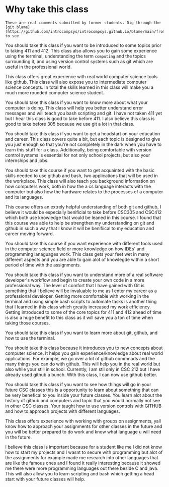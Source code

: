 # Why take this class

```{note}
These are real comments submitted by former students. Dig through the [git blame](https://github.com/introcompsys/introcompsys.github.io/blame/main/fromstudents.md) to see
```

You should take this class if you want to be introduced to some topics prior to taking 411 and 412. This class also allows you to gain some experience using the terminal, understanding the term `computing` and the topics surrounding it, and using version control systems such as git which are useful in the professional world. 

This class offers great experience with real world computer science tools like github. This class will also expose you to 
intermediate computer science concepts. In total the skills learned in this class will make you a much more rounded computer science student. 


You should take this class if you want to know more about what your computer is doing. This class will help you better understand error messages and will teach you bash
scripting and git. I have not taken 411 yet but I hear this class is good to take before 411. I also believe this class is good to take before 305 because we use git a lot in that
class.

You should take this class if you want to get a headstart on your education and
career. This class covers quite a bit, but each topic is designed to give you
just enough so that you're not completely in the dark when you have to learn
this stuff for a class. Additionally, being comfortable with version control
systems is essential for not only school projects, but also your internships
and jobs.


You should take this course if you want to get acquainted with the basic skills needed to use github and bash, two applications that will be used in the workplace.
This class will also teach you background information on how computers work, both in how the a cs language interacts with the computer but also how the hardware relates to the processes of a computer and its languages.


This course offers an extrely helpful understanding of both git and github, I believe it would be especially benificial to take before CSC305 and
CSC412 which both use knowledge that would be leaned in this course. I found that this course was able to help be strengthen my understanding on git and
github in such a way that I know it will be benifiical to my education and career moving forward. 


You should take this course if you want experience with different tools used in the computer science field or more knowledge on how IDEs' and programming lanaguages
work. This class gets your feet wet in many different aspects and you are able to gain alot of knowlegde within a short period of time with the assignments. 


You should take this class if you want to understand more of a real software developer's workflow 
and begin to create your own code in a more professional way. The level of comfort that I have 
gained with Git is something that I believe will be invaluable to me as I enter my career as a 
professional developer. Getting more comfortable with working in the terminal and using simple 
bash scripts to automate tasks is another thing that I learned in this class which greatly increased 
my work efficiency. Getting introduced to some of the core topics for 411 and 412 ahead of time 
is also a huge benefit to this class as it will save you a ton of time when taking those courses.


You should take this class if you want to learn more about git, github, and how to use the terminal.


You should take this class because it introduces you to new concepts about computer science. It helps 
you gain experience/knowledge about real world applications. For example, we go over a lot of github 
commnads and the many things you can do with github. This will help you in the real world but also while 
your still in school. Currently, I am stil only in CSC 212 but I have already used github a bunch. With 
this class, I can now use github better. 

You should take this class if you want to see how things will go in your future CSC classes this is a opportunity to learn about something that can be very benefical to you inside your future classes. You learn alot about the history of github and computers and topic that you would normally not see in other CSC classes. Your taught how to use version controls with GITHUB and how to approach projects with different languages. 

This class offers experience with working with groups on assignments, yall know how to approach your assignments for other classes in the future and you will be better prepared to do work and know what language u will need in the future. 


I believe this class is important because for a student like me I did not know how to start my projects and I wasnt to secure with programming but alot of the assignments for example made me research into other languages that are like the famous ones and I found it really interesting because it showed me there were more programming languages out there beside C and java. This will also allow you to learn scripting and bash which getting a head start with your future classes will help.



